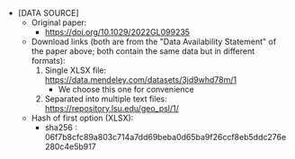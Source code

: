 - [DATA SOURCE]
    - Original paper:
        - https://doi.org/10.1029/2022GL099235
    - Download links (both are from the "Data Availability Statement" of the paper above; both contain the same data but in different formats):
        1. Single XLSX file: https://data.mendeley.com/datasets/3jd9whd78m/1
            - We choose this one for convenience
        2. Separated into multiple text files: https://repository.lsu.edu/geo_psl/1/
    - Hash of first option (XLSX):
        - sha256  : 06f7b8cfc89a803c714a7dd69beba0d65ba9f26ccf8eb5ddc276e280c4e5b917
